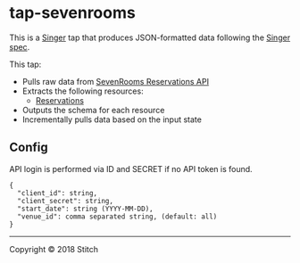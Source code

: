 # tap-sevenrooms

This is a [Singer](https://singer.io) tap that produces JSON-formatted data
following the [Singer
spec](https://github.com/singer-io/getting-started/blob/master/SPEC.md).

This tap:

- Pulls raw data from [SevenRooms Reservations API](https://api-docs.sevenrooms.com/)
- Extracts the following resources:
  - [Reservations](https://api-docs.sevenrooms.com/api-reference/reservations/create-reservations-export)
- Outputs the schema for each resource
- Incrementally pulls data based on the input state

## Config
API login is performed via ID and SECRET if no API token is found.
```
{
  "client_id": string,
  "client_secret": string,
  "start_date": string (YYYY-MM-DD),
  "venue_id": comma separated string, (default: all)
}
```

---

Copyright &copy; 2018 Stitch
